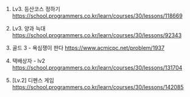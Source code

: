 1. Lv3. 등산코스 정하기
   https://school.programmers.co.kr/learn/courses/30/lessons/118669

2. Lv3. 양과 늑대
   https://school.programmers.co.kr/learn/courses/30/lessons/92343

3. 골드 3 - 욕심쟁이 판다
   https://www.acmicpc.net/problem/1937

4. 택배상자 - lv2
   https://school.programmers.co.kr/learn/courses/30/lessons/131704

5. [Lv.2] 디펜스 게임
   https://school.programmers.co.kr/learn/courses/30/lessons/142085
